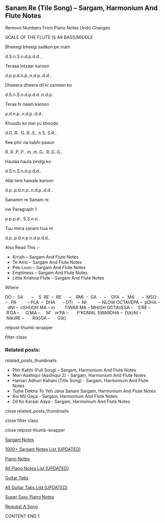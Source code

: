 
## Sanam Re (Tile Song) – Sargam, Harmonium And Flute Notes

Remove Numbers From Piano Notes
Undo Changes

SCALE OF THE FLUTE IS A# BASS/MIDDLE

Bheeegi bheegi sadkon pe main

d.S.n.S.n.d.p.d.d..

Teraaa intzaar karoon

d.p.p.d.n.p..n.d.p..d.d..

Dheeera dheera dil ki zameen ko

d.S.n.S.n.d.p.d.d..n.d.p.

Teraa hi naam karoon

p.d.n.p..n.d.p..d.d..

Khuudo ko mai yu khoodo

d.G..R.. G..R..S.. n.S. S.R..

Kee phir na kabhi paaun

R..R..P..P.. m..m..G.. R..G..G..

Haulaa haula zindgi ko

d.S.n.S.n.d.p.d.d..

Abb tere hawale karoon

d.p..p.d.n.p..n.d.p..d.d..

Sanamm re Sanam re

nw Paragraph 1

p.p.p.d.. S.S.n.n..

Tuu mera sanam hua re

d.p..p.d.n.p.n.d.p.d.d..



Also Read This :-



* Krrish – Sargam And Flute Notes
* Te Amo – Sargam And Flute Notes
* Pee Loon – Sargam And Flute Notes
* Emptiness – Sargam And Flute Notes
* Little Krishna Flute – Sargam And Flute Notes

Where



DO –  SA       –    S  RE  –  RE      –    RMI  –  GA      –    GFA  –   MA      –  MSO  –   PA         – PLA  –  DHA      – DTI    –  NI          – NLOW OCTAVEPA –  pDHA –  dNI –  nSHUDH MA – m        TIWAR MA – MHIGH OCTAVESA –    S’RE –     R’GA –     G’MA –     M’   m’PA –       P’KOMAL SWARDHA –  D(k)NI –       N(k)RE –       R(k)GA –      G(k)



relpost-thumb-wrapper

filter-class

### Related posts:

related_posts_thumbnails

* Phir Kabhi (Full Song) - Sargam, Harmonium And Flute Notes
* Meri Aashiqui (Aashiqui 2) - Sargam, Harmonium And Flute Notes
* Hamari Adhuri Kahani (Title Song) - Sargam, Harmonium And Flute Notes
* Tujhe Dekha To Yeh Jana Sanam Sargam, Harmonium And Flute Notes
* Koi Mil Gaya - Sargam, Harmonium And Flute Notes
* Dil Ko Karaar Aaya - Sargam, Harmonium And Flute Notes

close related_posts_thumbnails

close filter class

close relpost-thumb-wrapper

[Sargam Notes](https://www.notationsworld.com/sargam-notes.html)

[1000+ Sargam Notes List (UPDATED)](https://www.notationsworld.com/all-songs-list-sargam-notes.html)

[Piano Notes](https://www.notationsworld.com/piano-notes.html)

[All Piano Notes List (UPDATED)](https://www.notationsworld.com/all-songs-list-piano-notes.html)

[Guitar Tabs](https://www.notationsworld.com/guitar-tabs.html)

[All Guitar Tabs List (UPDATED)](https://www.notationsworld.com/all-songs-list-guitar-tabs.html)

[Super Easy Piano Notes](https://studywall.in/)

[Request A Song](https://www.notationsworld.com/request-a-song.html)

CONTENT END 1

